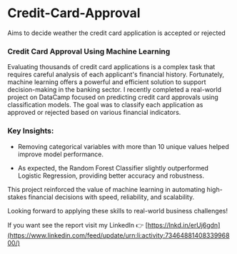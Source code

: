 # Credit-Card-Approval
Aims to decide weather the credit card application is accepted or rejected


### Credit Card Approval Using Machine Learning

Evaluating thousands of credit card applications is a complex task that requires careful analysis of each applicant's financial history. Fortunately, machine learning offers a powerful and efficient solution to support decision-making in the banking sector.
I recently completed a real-world project on DataCamp focused on predicting credit card approvals using classification models. The goal was to classify each application as approved or rejected based on various financial indicators.

### Key Insights:
* Removing categorical variables with more than 10 unique values helped improve model performance.

* As expected, the Random Forest Classifier slightly outperformed Logistic Regression, providing better accuracy and robustness.

This project reinforced the value of machine learning in automating high-stakes financial decisions with speed, reliability, and scalability. 

Looking forward to applying these skills to real-world business challenges!

If you want see the report visit my LinkedIn 👉 [https://lnkd.in/erUj6gdn](https://www.linkedin.com/feed/update/urn:li:activity:7346488140833996800/)
